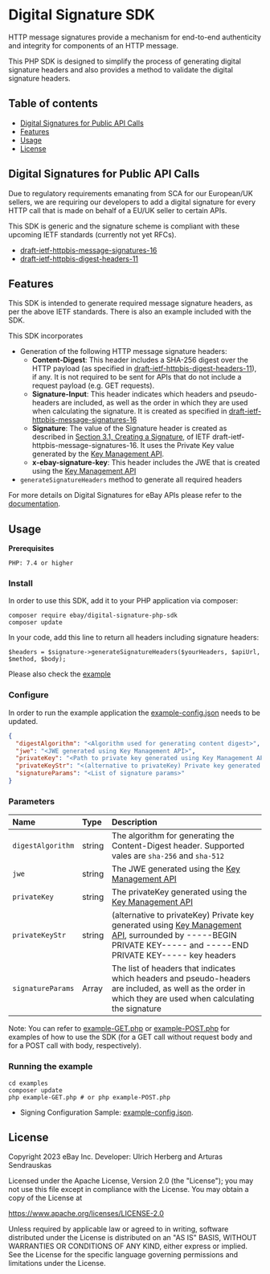 # Digital Signature SDK

HTTP message signatures provide a mechanism for end-to-end authenticity and integrity for components of an HTTP message.

This PHP SDK is designed to simplify the process of generating digital signature headers and also provides a method to validate the digital signature headers.

## Table of contents
  * [Digital Signatures for Public API Calls](#digital-signatures-for-public-api-calls)
  * [Features](#features)
  * [Usage](#usage)
  * [License](#license)

## Digital Signatures for Public API Calls

Due to regulatory requirements emanating from SCA for our European/UK sellers, we are requiring our developers to add a digital signature for every HTTP call that is made on behalf of a EU/UK seller to certain APIs.

This SDK is generic and the signature scheme is compliant with these upcoming IETF standards (currently not yet RFCs).

* [draft-ietf-httpbis-message-signatures-16](https://www.ietf.org/archive/id/draft-ietf-httpbis-message-signatures-16.html)
* [draft-ietf-httpbis-digest-headers-11](https://www.ietf.org/archive/id/draft-ietf-httpbis-digest-headers-11.html)

## Features

This SDK is intended to generate required message signature headers, as per the above IETF standards. There is also an example included with the SDK.

This SDK incorporates

* Generation of the following HTTP message signature headers:
  * **Content-Digest**: This header includes a SHA-256 digest over the HTTP payload (as specified in [draft-ietf-httpbis-digest-headers-11](https://www.ietf.org/archive/id/draft-ietf-httpbis-digest-headers-11.html)), if any. It is not required to be sent for APIs that do not include a request payload (e.g. GET requests).
  * **Signature-Input**: This header indicates which headers and pseudo-headers are included, as well as the order in which they are used when calculating the signature. It is created as specified in [draft-ietf-httpbis-message-signatures-16](https://www.ietf.org/archive/id/draft-ietf-httpbis-message-signatures-16.html)
  * **Signature**: The value of the Signature header is created as described in [Section 3.1, Creating a Signature](https://www.ietf.org/archive/id/draft-ietf-httpbis-message-signatures-16.html#name-creating-a-signature), of IETF draft-ietf-httpbis-message-signatures-16. It uses the Private Key value generated by the [Key Management API](https://developer.ebay.com/api-docs/developer/key-management/overview.html).
  * **x-ebay-signature-key**: This header includes the JWE that is created using the [Key Management API](https://developer.ebay.com/api-docs/developer/key-management/overview.html)
* `generateSignatureHeaders` method to generate all required headers

For more details on Digital Signatures for eBay APIs
 please refer to the [documentation](https://developer.ebay.com/develop/guides/digital-signatures-for-apis).

## Usage

**Prerequisites**

```
PHP: 7.4 or higher
```

### Install

In order to use this SDK, add it to your PHP application via composer:

```shell
composer require ebay/digital-signature-php-sdk
composer update
```

In your code, add this line to return all headers including signature headers:

```
$headers = $signature->generateSignatureHeaders($yourHeaders, $apiUrl, $method, $body);
```

Please also check the [example](#Running-the-example)

### Configure

In order to run the example application the [example-config.json](./examples/example-config.json) needs to be updated.

```json
{
  "digestAlgorithm": "<Algorithm used for generating content digest>",
  "jwe": "<JWE generated using Key Management API>",
  "privateKey": "<Path to private key generated using Key Management API>",
  "privateKeyStr": "<(alternative to privateKey) Private key generated using Key Management API, including -----BEGIN PRIVATE KEY----- and -----END PRIVATE KEY----- key headers>",
  "signatureParams": "<List of signature params>"
}
```

### Parameters

| Name | Type | Description                                                                                                                                                                                                                                   |
| :------ | :------ |:----------------------------------------------------------------------------------------------------------------------------------------------------------------------------------------------------------------------------------------------|
| `digestAlgorithm` | string | The algorithm for generating the Content-Digest header. Supported vales are `sha-256` and `sha-512`                                                                                                                                           |
| `jwe` | string | The JWE generated using the [Key Management API](https://developer.ebay.com/api-docs/developer/key-management/overview.html)                                                                                                                  |
| `privateKey` | string | The privateKey generated using the [Key Management API](https://developer.ebay.com/api-docs/developer/key-management/overview.html)                                                                                                           |
| `privateKeyStr` | string | (alternative to privateKey) Private key generated using [Key Management API](https://developer.ebay.com/api-docs/developer/key-management/overview.html), surrounded by -----BEGIN PRIVATE KEY----- and -----END PRIVATE KEY----- key headers |
| `signatureParams` | Array | The list of headers that indicates which headers and pseudo-headers are included, as well as the order in which they are used when calculating the signature                                                                                  |

Note: You can refer to [example-GET.php](examples/example-GET.php) or [example-POST.php](examples/example-POST.php) for examples of how to use the SDK (for a GET call without request body and for a POST call with body, respectively).

### Running the example


```shell
cd examples
composer update
php example-GET.php # or php example-POST.php
```

* Signing Configuration Sample: [example-config.json](examples/example-config.json).

## License

Copyright 2023 eBay Inc.
Developer: Ulrich Herberg and Arturas Sendrauskas

Licensed under the Apache License, Version 2.0 (the "License");
you may not use this file except in compliance with the License.
You may obtain a copy of the License at

<https://www.apache.org/licenses/LICENSE-2.0>

Unless required by applicable law or agreed to in writing, software
distributed under the License is distributed on an "AS IS" BASIS,
WITHOUT WARRANTIES OR CONDITIONS OF ANY KIND, either express or implied.
See the License for the specific language governing permissions and
limitations under the License.
